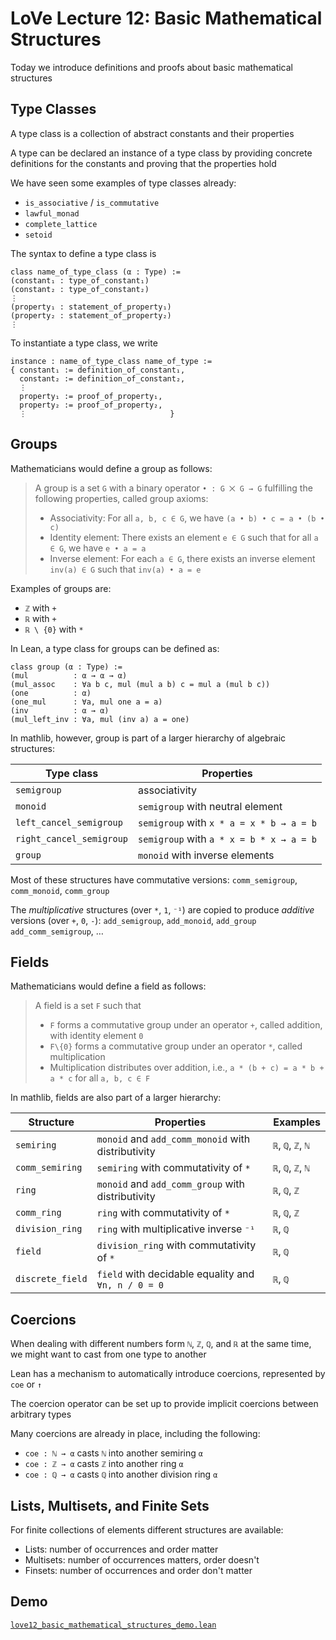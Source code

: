 # LoVe Lecture 12: Basic Mathematical Structures

Today we introduce definitions and proofs about basic mathematical structures


## Type Classes

A type class is a collection of abstract constants and their properties 

A type can be declared an instance of a type class by providing concrete definitions for the constants and proving that the properties hold

We have seen some examples of type classes already:
* `is_associative` / `is_commutative`
* `lawful_monad`
* `complete_lattice`
* `setoid`

The syntax to define a type class is

    class name_of_type_class (α : Type) :=
    (constant₁ : type_of_constant₁)
    (constant₂ : type_of_constant₂)
    ⋮
    (property₁ : statement_of_property₁)
    (property₂ : statement_of_property₂)
    ⋮

To instantiate a type class, we write

    instance : name_of_type_class name_of_type :=
    { constant₁ := definition_of_constant₁,
      constant₂ := definition_of_constant₂,
      ⋮
      property₁ := proof_of_property₁,
      property₂ := proof_of_property₂,
      ⋮                                }

## Groups

Mathematicians would define a group as follows:

> A group is a set `G` with a binary operator `• : G ⨉ G → G` fulfilling the following properties, called group axioms:
> * Associativity: For all `a, b, c ∈ G`, we have `(a • b) • c = a • (b • c)`
> * Identity element: There exists an element `e ∈ G` such that for all `a ∈ G`, we have `e • a = a`
> * Inverse element: For each `a ∈ G`, there exists an inverse element `inv(a) ∈ G` such that `inv(a) • a = e`

Examples of groups are:
* `ℤ` with `+`
* `ℝ` with `+`
* `ℝ \ {0}` with `*`

In Lean, a type class for groups can be defined as:

    class group (α : Type) :=
    (mul          : α → α → α)
    (mul_assoc    : ∀a b c, mul (mul a b) c = mul a (mul b c))
    (one          : α)
    (one_mul      : ∀a, mul one a = a)
    (inv          : α → α)
    (mul_left_inv : ∀a, mul (inv a) a = one)

In mathlib, however, group is part of a larger hierarchy of algebraic structures:

Type class               | Properties
------------------------ | ------------
`semigroup`              | associativity
`monoid`                 | `semigroup` with neutral element
`left_cancel_semigroup`  | `semigroup` with `x * a = x * b → a = b`
`right_cancel_semigroup` | `semigroup` with `a * x = b * x → a = b`
`group`                  | `monoid` with inverse elements

Most of these structures have commutative versions: `comm_semigroup`, `comm_monoid`, `comm_group`

The _multiplicative_ structures (over `*`, `1`, `⁻¹`) are copied to produce _additive_ versions (over `+`, `0`, `-`): `add_semigroup`, `add_monoid`, `add_group` `add_comm_semigroup`, …


## Fields

Mathematicians would define a field as follows:

> A field is a set `F` such that
>* `F` forms a commutative group under an operator `+`, called
>  addition, with identity element `0`
>* `F\{0}` forms a commutative group under an operator `*`, called multiplication
>* Multiplication distributes over addition, i.e.,
>  `a * (b + c) = a * b + a * c` for all `a, b, c ∈ F`

In mathlib, fields are also part of a larger hierarchy:

Structure        |  Properties                                                | Examples 
-----------------|------------------------------------------------------------|---------------------
`semiring`       | `monoid` and `add_comm_monoid` with distributivity         | `ℝ`, `ℚ`, `ℤ`, `ℕ`
`comm_semiring`  | `semiring` with commutativity of `*`                       | `ℝ`, `ℚ`, `ℤ`, `ℕ`
`ring`           | `monoid` and `add_comm_group` with distributivity          | `ℝ`, `ℚ`, `ℤ`
`comm_ring`      | `ring` with commutativity of `*`                           | `ℝ`, `ℚ`, `ℤ`
`division_ring`  | `ring` with multiplicative inverse `⁻¹`                    | `ℝ`, `ℚ`        
`field`          | `division_ring` with commutativity of `*`                  | `ℝ`, `ℚ`     
`discrete_field` | `field` with decidable equality and `∀n, n / 0 = 0`        | `ℝ`, `ℚ`     


## Coercions

When dealing with different numbers form `ℕ`, `ℤ`, `ℚ`, and `ℝ` at the same time, we might want to cast from one type to another

Lean has a mechanism to automatically introduce coercions, represented by `coe` or `↑`

The coercion operator can be set up to provide implicit coercions between arbitrary types

Many coercions are already in place, including the following:
* `coe : ℕ → α` casts `ℕ` into another semiring `α`
* `coe : ℤ → α` casts `ℤ` into another ring `α`
* `coe : ℚ → α` casts `ℚ` into another division ring `α`


## Lists, Multisets, and Finite Sets

For finite collections of elements different structures are available:
* Lists: number of occurrences and order matter
* Multisets: number of occurrences matters, order doesn't
* Finsets: number of occurrences and order don't matter

## Demo

[`love12_basic_mathematical_structures_demo.lean`](../lean/love12_basic_mathematical_structures_demo.lean)
